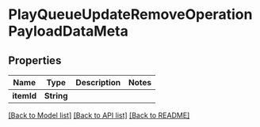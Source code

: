 # PlayQueueUpdateRemoveOperationPayloadDataMeta

## Properties
Name | Type | Description | Notes
------------ | ------------- | ------------- | -------------
**itemId** | **String** |  | 

[[Back to Model list]](../README.md#documentation-for-models) [[Back to API list]](../README.md#documentation-for-api-endpoints) [[Back to README]](../README.md)


